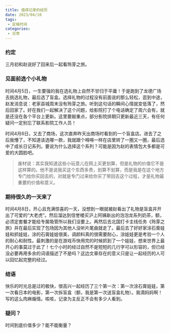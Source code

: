```yaml
---
title: 值得记录的经历
date: 2023/04/10
tags:
 - 定格时间
categories:
 - 日常
---
```

### 约定
三月初和赵说好了回来后一起看玲芽之旅。

### 见面前选个小礼物
时间4月5日，一生要强的我在选礼物上自然不甘归于平庸！于是跑到了龙德广场去挑选礼物，最后选了盲盒。选择礼物的过程没有前面说的那么轻松，逛到中途，赵发消息说：老家县城周末没有玲芽之旅。听到这句话的瞬间心情就变低落了，然后回家了。好在我们一起解决了这个问题，给影院打了个电话确定了周六会有，就是还没在各个平台上更新。这里要敲重点，部分影院排期只更新最近三天，有任何疑问一定别忘了联系影院工作人员！

时间4月6日，又去了商场，这次直奔昨天出商场时看到的一个盲盒店。进去了之后我懵了，不知道该选哪一款，我就跟个嘚嘚一样在店里转了一圈又一圈，最后选中了成长日记系列。要说为什么选择这个系列？可能是因为赵的表情包大多都是可爱的大圆脸吧。

> 废材说：其实我知道这些小玩意儿在网上买更划算，但是礼物的价值它不是这样算的。他不是说我买这个东西多贵，划算不划算，而是我是在这个地方专门给你买回去的，对就是专门过来给你买了带回去这个过程，才是礼物最重要的价值和意义。

### 期待很久的一天来了
时间4月8日，开心且充满惊喜的一天，没想到一眼就被赵看出了礼物是盲盒并开出了可爱的“大老虎”。然后溜达到信誉楼买沪上阿姨新出的泡泡龙系列奶茶，额，必须定套餐才能给专属吸管所以我们没要上。再然后去北国打卡主线任务《玲芽之旅》并在最后实现了包场因为其他人没听片尾曲就走了。最后去了好好家涂石膏娃娃和抓娃娃，涂的石膏娃娃很美，调颜料真的很需要耐心，涂娃娃更是考验一个人的耐心和耐性。最刺激的是在游戏币快用完的时候抓到了一个娃娃，想来世界上最开心的事莫过于此了！七个小时的经过自然不是短短的几行字可以形容的，但已经没必要再用多余的词语描述了不是吗？这边文章存在的意义只是让一起经历的人可以回忆起完整的经过。

### 结语
快乐的时光总是过的极快，很高兴一起经历了三个第一次：第一次涂石膏娃娃，第一次看日本的电影，第一次拆盲盒（额，我是第一次送盲盒礼物）。我滴妈妈啊！写的这么肉麻煽情。咳咳，记录为主反正不会有多少人看到。

### 疑问？
时间到底价值多少？能不能衡量？